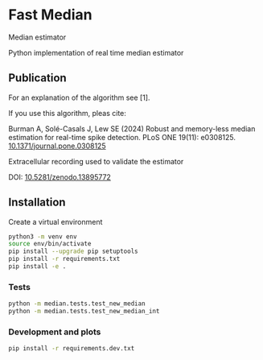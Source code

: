# Fast Median

Median estimator

Python implementation of real time median estimator

## Publication

For an explanation of the algorithm see [1].

If you use this algorithm, pleas cite:

Burman A, Solé-Casals J, Lew SE (2024) Robust and memory-less median estimation for real-time spike detection. PLoS ONE 19(11): e0308125. [10.1371/journal.pone.0308125](https://doi.org/10.1371/journal.pone.0308125)

Extracellular recording used to validate the estimator

DOI: [10.5281/zenodo.13895772](https://doi.org/10.5281/zenodo.13895772)

## Installation

Create a virtual environment

```bash
python3 -m venv env
source env/bin/activate
pip install --upgrade pip setuptools
pip install -r requirements.txt
pip install -e .
```

### Tests

```bash
python -m median.tests.test_new_median
python -m median.tests.test_new_median_int
```

### Development and plots

```bash
pip install -r requirements.dev.txt
```
